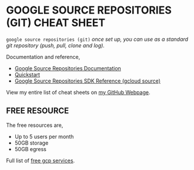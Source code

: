 # GOOGLE SOURCE REPOSITORIES (GIT) CHEAT SHEET

`google source repositories (git)` _once set up, you can use
as a standard git repository (push, pull, clone and log)._

Documentation and reference,

* [Google Source Repositories Documentation](https://cloud.google.com/source-repositories/docs/)
* [Quickstart](https://cloud.google.com/source-repositories/docs/quickstart)
* [Google Source Repositories SDK Reference (gcloud source)](https://cloud.google.com/sdk/gcloud/reference/source/)

View my entire list of cheat sheets on
[my GitHub Webpage](https://jeffdecola.github.io/my-cheat-sheets/).

## FREE RESOURCE

The free resources are,

* Up to 5 users per month
* 50GB storage
* 50GB egress

Full list of [free gcp services](https://cloud.google.com/free/docs/gcp-free-tier).

